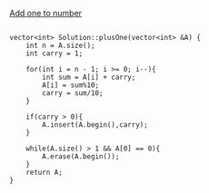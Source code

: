  [Add one to number](https://www.scaler.com/academy/mentee-dashboard/class/34465/homework/problems/66/?navref=cl_pb_nv_tb)


```

vector<int> Solution::plusOne(vector<int> &A) {
    int n = A.size();
    int carry = 1;

    for(int i = n - 1; i >= 0; i--){
        int sum = A[i] + carry;
        A[i] = sum%10;
        carry = sum/10;
    }

    if(carry > 0){
        A.insert(A.begin(),carry);
    }

    while(A.size() > 1 && A[0] == 0){
        A.erase(A.begin());
    }
    return A;
}


```
